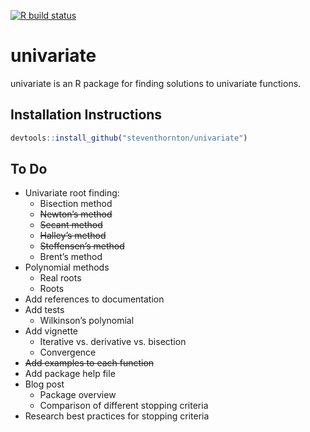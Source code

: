 
<!-- badges: start -->

[![R build
status](https://github.com/steventhornton/univariate/workflows/R-CMD-check/badge.svg)](https://github.com/steventhornton/univariate/actions)
<!-- badges: end -->

# univariate

univariate is an R package for finding solutions to univariate
functions.

## Installation Instructions

``` r
devtools::install_github("steventhornton/univariate")
```

## To Do

  - Univariate root finding:
      - Bisection method
      - ~~Newton’s method~~
      - ~~Secant method~~
      - ~~Halley’s method~~
      - ~~Steffensen’s method~~
      - Brent’s method
  - Polynomial methods
      - Real roots
      - Roots
  - Add references to documentation
  - Add tests
      - Wilkinson’s polynomial
  - Add vignette
      - Iterative vs. derivative vs. bisection
      - Convergence
  - ~~Add examples to each function~~
  - Add package help file
  - Blog post
      - Package overview
      - Comparison of different stopping criteria
  - Research best practices for stopping criteria

